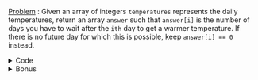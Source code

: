 [Problem](https://leetcode.com/problems/longest-increasing-subsequence/) : Given an array of integers `temperatures` represents the daily temperatures, return an array `answer` such that `answer[i]` is the number of days you have to wait after the `ith` day to get a warmer temperature. If there is no future day for which this is possible, keep `answer[i] == 0` instead.


<details>
<summary>Code</summary>

```
class Solution 
{
        public:
        vector<int> dailyTemperatures(vector<int>& temp) 
        {
            stack<int>st;
            int i, n =temp.size();
            vector<int>ans(n, 0);
            for(i=0;i<n;i++)
            {
                while(!st.empty() && temp[st.top()] < temp[i])
                {
                    ans[st.top()] = i - st.top();
                    st.pop();
                }
                st.push(i);
            }    
            return ans;
        }
};

```
</details>
        
<details>
<summary>Bonus</summary>
        
- [Adding Soon]("Link")
</details>


